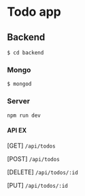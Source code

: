 # Todo app

## Backend
```
$ cd backend
```
### Mongo
```
$ mongod
```

### Server
```
npm run dev
```

#### API EX
[GET] `/api/todos`

[POST] `/api/todos`

[DELETE] `/api/todos/:id`

[PUT] `/api/todos/:id`

